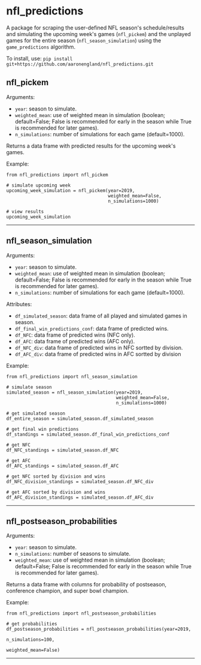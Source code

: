 # nfl_predictions

A package for scraping the user-defined NFL season's schedule/results and simulating the upcoming week's games (`nfl_pickem`) and the unplayed games for the entire season (`nfl_season_simulation`) using the `game_predictions` algorithm.

To install, use: `pip install git+https://github.com/aaronengland/nfl_predictions.git`

## nfl_pickem

Arguments:
- `year`: season to simulate.
- `weighted_mean`: use of weighted mean in simulation (boolean; default=False; False is recommended for early in the season while True is recommended for later games).
- `n_simulations`: number of simulations for each game (default=1000).

Returns a data frame with predicted results for the upcoming week's games.

Example:

```
from nfl_predictions import nfl_pickem

# simulate upcoming week
upcoming_week_simulation = nfl_pickem(year=2019, 
                                      weighted_mean=False, 
                                      n_simulations=1000)

# view results
upcoming_week_simulation
```

---

## nfl_season_simulation

Arguments:
- `year`: season to simulate.
- `weighted_mean`: use of weighted mean in simulation (boolean; default=False; False is recommended for early in the season while True is recommended for later games).
- `n_simulations`: number of simulations for each game (default=1000).

Attributes:
- `df_simulated_season`: data frame of all played and simulated games in season.
- `df_final_win_predictions_conf`: data frame of predicted wins.
- `df_NFC`: data frame of predicted wins (NFC only).
- `df_AFC`: data frame of predicted wins (AFC only).
- `df_NFC_div`: data frame of predicted wins in NFC sortted by division.
- `df_AFC_div`: data frame of predicted wins in AFC sortted by division

Example:

```
from nfl_predictions import nfl_season_simulation

# simulate season
simulated_season = nfl_season_simulation(year=2019, 
                                         weighted_mean=False, 
                                         n_simulations=1000)

# get simulated season
df_entire_season = simulated_season.df_simulated_season

# get final win predictions
df_standings = simulated_season.df_final_win_predictions_conf

# get NFC
df_NFC_standings = simulated_season.df_NFC

# get AFC
df_AFC_standings = simulated_season.df_AFC

# get NFC sorted by division and wins
df_NFC_division_standings = simulated_season.df_NFC_div

# get AFC sorted by division and wins
df_AFC_division_standings = simulated_season.df_AFC_div
```

---

## nfl_postseason_probabilities

Arguments:
- `year`: season to simulate.
- `n_simulations`: number of seasons to simulate.
- `weighted_mean`: use of weighted mean in simulation (boolean; default=False; False is recommended for early in the season while True is recommended for later games).

Returns a data frame with columns for probability of postseason, conference champion, and super bowl champion.

Example:

```
from nfl_predictions import nfl_postseason_probabilities

# get probabilities
df_postseason_probabilities = nfl_postseason_probabilities(year=2019, 
                                                           n_simulations=100, 
                                                           weighted_mean=False)
```

---
